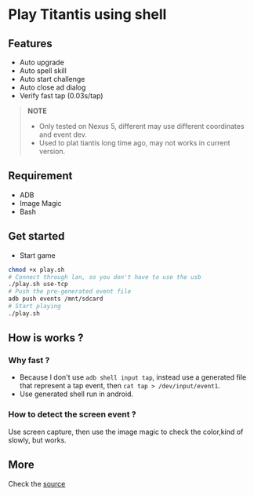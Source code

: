 # Play Titantis using shell


## Features

* Auto upgrade
* Auto spell skill
* Auto start challenge
* Auto close ad dialog
* Verify fast tap (0.03s/tap)

> __NOTE__
>
> * Only tested on Nexus 5, different may use different coordinates and event dev.
> * Used to plat tiantis long time ago, may not works in current version.

## Requirement

* ADB
* Image Magic
* Bash

## Get started
 * Start game

 ```bash
 chmod +x play.sh
 # Connect through lan, so you don't have to use the usb
 ./play.sh use-tcp
 # Push the pre-generated event file
 adb push events /mnt/sdcard
 # Start playing
 ./play.sh
 ```

## How is works ?

### Why fast ?
* Because I don't use `adb shell input tap`, instead use a generated file that represent a tap event, then `cat tap > /dev/input/event1`.
* Use generated shell run in android.

### How to detect the screen event ?
Use screen capture, then use the image magic to check the color,kind of slowly, but works.

## More

Check the [source](./play.sh)
